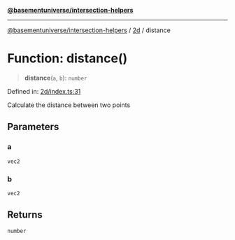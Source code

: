 [**@basementuniverse/intersection-helpers**](../../README.md)

***

[@basementuniverse/intersection-helpers](../../README.md) / [2d](../README.md) / distance

# Function: distance()

> **distance**(`a`, `b`): `number`

Defined in: [2d/index.ts:31](https://github.com/basementuniverse/intersection-helpers/blob/98a1762f467a7b92d986d7a09e3582c961f718d2/src/2d/index.ts#L31)

Calculate the distance between two points

## Parameters

### a

`vec2`

### b

`vec2`

## Returns

`number`

